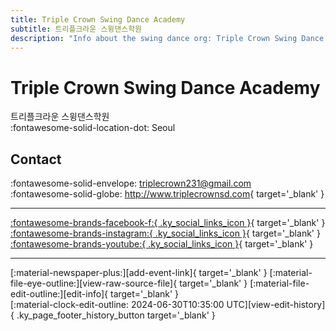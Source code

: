 ```yaml
---
title: Triple Crown Swing Dance Academy
subtitle: 트리플크라운 스윙댄스학원
description: "Info about the swing dance org: Triple Crown Swing Dance Academy."
---
```


# Triple Crown Swing Dance Academy

트리플크라운 스윙댄스학원  
:fontawesome-solid-location-dot: Seoul  


## Contact

:fontawesome-solid-envelope: <triplecrown231@gmail.com>  
:fontawesome-solid-globe: <http://www.triplecrownsd.com>{ target='_blank' }  

---

 [:fontawesome-brands-facebook-f:{ .ky_social_links_icon }](https://www.facebook.com/TripleCrownSDA){ target='_blank' } [:fontawesome-brands-instagram:{ .ky_social_links_icon }](https://instagram.com/triplecrown_swingdance){ target='_blank' } [:fontawesome-brands-youtube:{ .ky_social_links_icon }](https://youtube.com/TripleCrownSwingDanceAcademy){ target='_blank' }

---

<div class="ky_page_footer" markdown>
<div class="ky_page_footer_trailing" markdown="span">
[:material-newspaper-plus:][add-event-link]{ target='_blank' }
[:material-file-eye-outline:][view-raw-source-file]{ target='_blank' }
[:material-file-edit-outline:][edit-info]{ target='_blank' }
</div>
<div class="ky_page_footer_leading" markdown="span">
[:material-clock-edit-outline: 2024-06-30T10:35:00 UTC][view-edit-history]{ .ky_page_footer_history_button target='_blank' }
</div>
</div>

[add-event-link]: https://github.com/swingdance/events/issues/new?assignees=&labels=add+event&projects=&template=02-add_entity.yml&title=%5Bko_KR%5D%20Add%20Event%3A%20%3CName%3E&region=ko_KR&province=Seoul&city=Seoul&org_id=triple-crown "Add Event"
[view-raw-source-file]: https://github.com/swingdance/orgs/blob/main/ko_KR/triple-crown.json "View Raw Source File"
[edit-info]: https://github.com/swingdance/orgs/issues/new?assignees=&labels=update+org&projects=&template=03-update_entity.yml&title=%5Bko_KR%5D%20Update%20Org%3A%20Triple%20Crown%20Swing%20Dance%20Academy&region=ko_KR&id=triple-crown&name=Triple%20Crown%20Swing%20Dance%20Academy "Edit Info"

[view-edit-history]: https://github.com/swingdance/orgs/commits/main/ko_KR/triple-crown.json "View Edit History"
